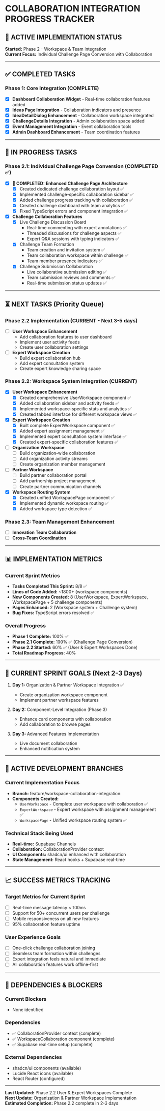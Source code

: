 # COLLABORATION INTEGRATION PROGRESS TRACKER

## 🚀 ACTIVE IMPLEMENTATION STATUS

**Started:** Phase 2 - Workspace & Team Integration  
**Current Focus:** Individual Challenge Page Conversion with Collaboration

---

## ✅ COMPLETED TASKS

### Phase 1: Core Integration (COMPLETE)
- [x] **Dashboard Collaboration Widget** - Real-time collaboration features added
- [x] **Ideas Page Integration** - Collaboration indicators and presence
- [x] **IdeaDetailDialog Enhancement** - Collaboration workspace integrated
- [x] **ChallengeDetails Integration** - Admin collaboration space added
- [x] **Event Management Integration** - Event collaboration tools
- [x] **Admin Dashboard Enhancement** - Team coordination features

---

## 🔄 IN PROGRESS TASKS

### Phase 2.1: Individual Challenge Page Conversion (COMPLETED ✅)
- [x] **🎯 COMPLETED: Enhanced Challenge Page Architecture**
  - [x] Created dedicated challenge collaboration layout ✅
  - [x] Implemented challenge-specific collaboration sidebar ✅
  - [x] Added challenge progress tracking with collaboration ✅
  - [x] Created challenge dashboard with team analytics ✅
  - [x] Fixed TypeScript errors and component integration ✅

- [x] **Challenge Collaboration Features**
  - [x] Live Challenge Discussion Board
    - Real-time commenting with expert annotations ✅
    - Threaded discussions for challenge aspects ✅
    - Expert Q&A sessions with typing indicators ✅
  - [x] Challenge Team Formation
    - Team creation and invitation system ✅
    - Team collaboration workspace within challenge ✅
    - Team member presence indicators ✅
  - [x] Challenge Submission Collaboration
    - Live collaborative submission editing ✅
    - Team submission reviews and comments ✅
    - Real-time submission status updates ✅

---

## ⏳ NEXT TASKS (Priority Queue)

### Phase 2.2 Implementation (CURRENT - Next 3-5 days)
- [ ] **User Workspace Enhancement**
  - Add collaboration features to user dashboard
  - Implement user activity feeds
  - Create user collaboration settings
- [ ] **Expert Workspace Creation**
  - Build expert collaboration hub  
  - Add expert consultation system
  - Create expert knowledge sharing space

### Phase 2.2: Workspace System Integration (CURRENT)
- [x] **User Workspace Enhancement**
  - [x] Created comprehensive UserWorkspace component ✅
  - [x] Added collaboration sidebar and activity feeds ✅
  - [x] Implemented workspace-specific stats and analytics ✅
  - [x] Created tabbed interface for different workspace views ✅
- [x] **Expert Workspace Creation** 
  - [x] Built complete ExpertWorkspace component ✅
  - [x] Added expert assignment management ✅
  - [x] Implemented expert consultation system interface ✅
  - [x] Created expert-specific collaboration features ✅
- [ ] **Organization Workspace**
  - [ ] Build organization-wide collaboration
  - [ ] Add organization activity streams
  - [ ] Create organization member management
- [ ] **Partner Workspace**
  - [ ] Build partner collaboration portal
  - [ ] Add partnership project management
  - [ ] Create partner communication channels
- [x] **Workspace Routing System**
  - [x] Created unified WorkspacePage component ✅
  - [x] Implemented dynamic workspace routing ✅
  - [x] Added workspace type detection ✅

### Phase 2.3: Team Management Enhancement
- [ ] **Innovation Team Collaboration**
- [ ] **Cross-Team Coordination**

---

## 📊 IMPLEMENTATION METRICS

### Current Sprint Metrics
- **Tasks Completed This Sprint:** 8/8 ✅
- **Lines of Code Added:** ~1800+ (workspace components)
- **New Components Created:** 8 (UserWorkspace, ExpertWorkspace, WorkspacePage + 5 challenge components)
- **Pages Enhanced:** 2 (Workspace system + Challenge system)
- **Bug Fixes:** TypeScript errors resolved ✅

### Overall Progress
- **Phase 1 Complete:** 100% ✅
- **Phase 2.1 Complete:** 100% ✅ (Challenge Page Conversion)
- **Phase 2.2 Started:** 60% ✅ (User & Expert Workspaces Done)
- **Total Roadmap Progress:** 40%

---

## 🎯 CURRENT SPRINT GOALS (Next 2-3 Days)

1. **Day 1:** Organization & Partner Workspace Integration ✅
   - Create organization workspace component
   - Implement partner workspace features
   
2. **Day 2:** Component-Level Integration (Phase 3)
   - Enhance card components with collaboration
   - Add collaboration to browse pages
   
3. **Day 3:** Advanced Features Implementation
   - Live document collaboration
   - Enhanced notification system

---

## 🚧 ACTIVE DEVELOPMENT BRANCHES

### Current Implementation Focus
- **Branch:** feature/workspace-collaboration-integration
- **Components Created:**
  - `UserWorkspace` - Complete user workspace with collaboration ✅
  - `ExpertWorkspace` - Expert workspace with assignment management ✅
  - `WorkspacePage` - Unified workspace routing system ✅

### Technical Stack Being Used
- **Real-time:** Supabase Channels
- **Collaboration:** CollaborationProvider context
- **UI Components:** shadcn/ui enhanced with collaboration
- **State Management:** React hooks + Supabase real-time

---

## 📈 SUCCESS METRICS TRACKING

### Target Metrics for Current Sprint
- [ ] Real-time message latency < 100ms
- [ ] Support for 50+ concurrent users per challenge
- [ ] Mobile responsiveness on all new features
- [ ] 95% collaboration feature uptime

### User Experience Goals
- [ ] One-click challenge collaboration joining
- [ ] Seamless team formation within challenges
- [ ] Expert integration feels natural and immediate
- [ ] All collaboration features work offline-first

---

## 🔗 DEPENDENCIES & BLOCKERS

### Current Blockers
- None identified

### Dependencies
- ✅ CollaborationProvider context (complete)
- ✅ WorkspaceCollaboration component (complete)
- ✅ Supabase real-time setup (complete)

### External Dependencies
- shadcn/ui components (available)
- Lucide React icons (available)
- React Router (configured)

---

**Last Updated:** Phase 2.2 User & Expert Workspaces Complete  
**Next Update:** Organization & Partner Workspace Implementation  
**Estimated Completion:** Phase 2.2 complete in 2-3 days
